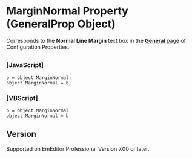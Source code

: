 # MarginNormal Property (GeneralProp Object)

Corresponds to the **Normal Line Margin** text box in the
[**General** page](../../dlg/properties/general/index) of Configuration Properties.

## 

### \[JavaScript\]

```
b = object.MarginNormal;
object.MarginNormal = b;
```

### \[VBScript\]

```
b = object.MarginNormal
object.MarginNormal = b
```

## Version

Supported on EmEditor Professional Version 7.00 or later.
